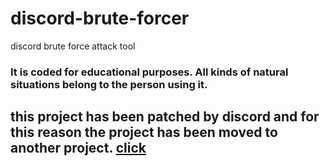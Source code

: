 # discord-brute-forcer
discord brute force attack tool

### It is coded for educational purposes. All kinds of natural situations belong to the person using it.

## this project has been patched by discord and for this reason the project has been moved to another project. [click](https://github.com/QairexStudio/dismod)
